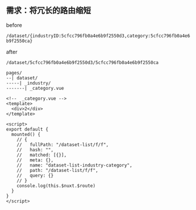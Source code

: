 ## 需求：将冗长的路由缩短

before

`/dataset/{industryID:5cfcc796fb0a4e6b9f2550d3,category:5cfcc796fb0a4e6b9f2550ca}`

after

`/dataset/5cfcc796fb0a4e6b9f2550d3/5cfcc796fb0a4e6b9f2550ca`

```
pages/
--| dataset/
-----| _industry/
-------| _category.vue
```

```vue
<!--  _category.vue -->
<template>
  <div>2</div>
</template>

<script>
export default {
  mounted() {
    // {
    //   fullPath: "/dataset-list/f/f",
    //   hash: "",
    //   matched: [{}],
    //   meta: {},
    //   name: "dataset-list-industry-category",
    //   path: "/dataset-list/f/f",
    //   query: {}
    // }
    console.log(this.$nuxt.$route)
  }
}
</script>
```